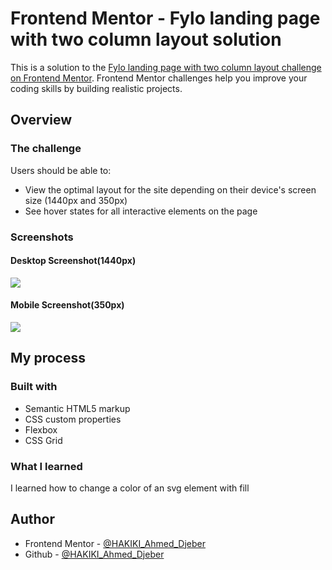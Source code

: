 # Frontend Mentor - Fylo landing page with two column layout solution

This is a solution to the [Fylo landing page with two column layout challenge on Frontend Mentor](https://www.frontendmentor.io/challenges/fylo-landing-page-with-two-column-layout-5ca5ef041e82137ec91a50f5). Frontend Mentor challenges help you improve your coding skills by building realistic projects.

## Overview

### The challenge

Users should be able to:

- View the optimal layout for the site depending on their device's screen size (1440px and 350px)
- See hover states for all interactive elements on the page

### Screenshots

#### Desktop Screenshot(1440px)

![](./design/Desktop.jpeg.jpg)

#### Mobile Screenshot(350px)

![](./design/Mobile.jpeg.jpg)

## My process

### Built with

- Semantic HTML5 markup
- CSS custom properties
- Flexbox
- CSS Grid

### What I learned

I learned how to change a color of an svg element with fill

## Author

- Frontend Mentor - [@HAKIKI_Ahmed_Djeber](https://www.frontendmentor.io/profile/HakikiAhmedDjeber)
- Github - [@HAKIKI_Ahmed_Djeber](https://github.com/HakikiAhmedDjeber)
